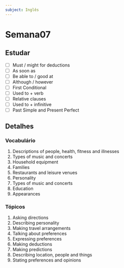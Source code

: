 ```yaml
---
subject: Inglês
---
```

# Semana07

## Estudar
- [ ] Must / might for deductions 
- [ ] As soon as 
- [ ] Be able to / good at 
- [ ] Although / however 
- [ ] First Conditional 
- [ ] Used to + verb 
- [ ] Relative clauses 
- [ ] Used to + infinitive 
- [ ] Past Simple and Present Perfect 

## Detalhes
### Vocabulário
1. Descriptions of people, health, fitness and illnesses
2. Types of music and concerts
3. Household equipment
4. Families
5. Restaurants and leisure venues
6. Personality
7. Types of music and concerts
8. Education
9. Appearances

### Tópicos
1. Asking directions
2. Describing personality
3. Making travel arrangements
4. Talking about preferences
5. Expressing preferences
6. Making deductions
7. Making predictions
8. Describing location, people and things
9. Stating preferences and opinions
